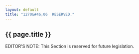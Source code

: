 ```yaml
---
layout: default
title: "1270&#46;06  RESERVED."
---
```


{{ page.title }}
----------------

EDITOR'S NOTE: This Section is reserved for future legislation.